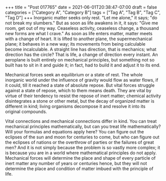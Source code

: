 +++
title = "Post 017765"
date = 2021-06-01T20:38:47-07:00
draft = false
categories = ["Category A", "Category B"]
tags = ["Tag A", "Tag B", "Tag C", "Tag D"]
+++
Inorganic matter seeks only rest. "Let me alone," it says; "do not break my slumbers." But as soon as life awakens in it, it says: "Give me room, get out of my way. Ceaseless activity, ceaseless change, a thousand new forms are what I crave." As soon as life enters matter, matter meets with a change of heart. It is lifted to another plane, the supermechanical plane; it behaves in a new way; its movements from being calculable become incalculable. A straight line has direction, that is mechanics; what direction has the circle? That is life, a change of direction every instant. An aeroplane is built entirely on mechanical principles, but something not so built has to sit in it and guide it; in fact, had to build it and adjust it to its end.

Mechanical forces seek an equilibrium or a state of rest. The whole inorganic world under the influence of gravity would flow as water flows, if it could, till it reached a state of absolute repose. But vital forces struggle against a state of repose, which to them means death. They are vital by virtue of their tendency to resist the repose of inert matter; chemical activity disintegrates a stone or other metal, but the decay of organized matter is different in kind; living organisms decompose it and resolve it into its original compounds.

Vital connections and mechanical connections differ in kind. You can treat mechanical principles mathematically, but can you treat life mathematically? Will your formulas and equations apply here? You can figure out the eclipses of the sun and moon for centuries to come, but who can figure out the eclipses of nations or the overthrow of parties or the failures of great men? And it is not simply because the problem is so vastly more complex; it is because you are in a world where mathematical principles do not apply. Mechanical forces will determine the place and shape of every particle of inert matter any number of years or centuries hence, but they will not determine the place and condition of matter imbued with the principle of life.

